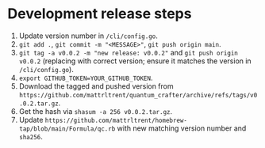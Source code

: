 # Development release steps

1. Update version number in `/cli/config.go`.
2. `git add .`, `git commit -m "<MESSAGE>"`, `git push origin main`.
3. `git tag -a v0.0.2 -m "new release: v0.0.2"` and `git push origin v0.0.2` (replacing with correct version; ensure it matches the version in `/cli/config.go`).
4. `export GITHUB_TOKEN=YOUR_GITHUB_TOKEN`.
5. Download the tagged and pushed version from `https://github.com/mattrltrent/quantum_crafter/archive/refs/tags/v0.0.2.tar.gz`.
6. Get the hash via `shasum -a 256 v0.0.2.tar.gz`.
7. Update `https://github.com/mattrltrent/homebrew-tap/blob/main/Formula/qc.rb` with new matching version number and `sha256`.